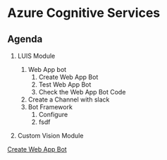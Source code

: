 # Azure Cognitive Services

## Agenda

1. LUIS Module
   1. Web App bot
      1. Create Web App Bot
      2. Test Web App Bot
      3. Check the Web App Bot Code
   2. Create a Channel with slack
   3. Bot Framework
      1. Configure
      2. fsdf


2. Custom Vision Module


[Create Web App Bot](https://github.com/xpandit/meetup_bot_channel_framework/blob/master/CreateWebAppBot.md)
